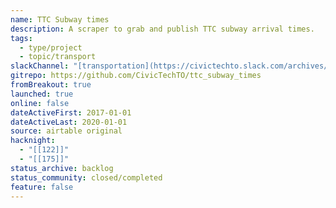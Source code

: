 ```yaml
---
name: TTC Subway times
description: A scraper to grab and publish TTC subway arrival times.
tags:
  - type/project
  - topic/transport
slackChannel: "[transportation](https://civictechto.slack.com/archives/C2X7WH32P)"
gitrepo: https://github.com/CivicTechTO/ttc_subway_times
fromBreakout: true
launched: true
online: false
dateActiveFirst: 2017-01-01
dateActiveLast: 2020-01-01
source: airtable original
hacknight:
  - "[[122]]"
  - "[[175]]"
status_archive: backlog
status_community: closed/completed
feature: false
---
```

